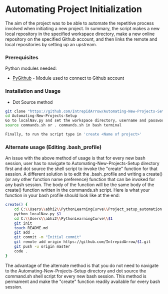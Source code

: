 # Automating Project Initialization
The aim of the project was to be able to automate the repetitive process involved when initiating a new project.
In summary, the script makes a new local repository in the specified workspace directory, make a new online repository on the specified Github account, and then links the remote and local repositories by setting up an upstream.

### Prerequisites
Python modules needed:
* [PyGithub](https://pypi.org/project/PyGithub/) - Module used to connect to Github account

### Installation and Usage
* Dot Source method
```bash
git clone "https://github.com/IntrepidArrow/Automating-New-Projects-Setup.git"
cd Automating-New-Projects-Setup
Go to localNav.py and set the workspace directory, username and password to be your Github username and password
source commands.sh or . commands.sh in bash terminal 

Finally, to run the script type in 'create <Name of project>'
```

### Alternate usage (Editing .bash_profile)
An issue with the above method of usage is that for every new bash session, user has to navigate to Automating-New-Projects-Setup directory first and dot source the shell script to invoke the "create" function for that session.
A different solution is to edit the .bash_profile and writing a create() (or any other function name preference) function that can be invoked for any bash session. The body of the function will be the same body of the create() function written in the commands.sh script. Here is what your function in your bash profile should look like at the end:

```bash
create() {
    cd C:\\Users\\abhi2\\PythonLearningCurve\\Project_setup_automation
    python localNav.py $1
    cd C:\\Users\\abhi2\\PythonLearningCurve\\$1
    git init
    touch README.md
    git add .
    git commit -m "Initial commit"
    git remote add origin https://github.com/IntrepidArrow/$1.git
    git push -u origin master
    code .
}
```

The advantage of the alternate method is that you do not need to navigate to the Automating-New-Projects-Setup directory and dot source the command.sh shell script for every new bash session. This method is permament and make the "create" function readily available for every bash session.